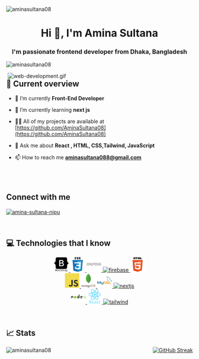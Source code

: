 
<p><img align="center " src="https://i.ibb.co/XF6VksP/mern.jpg" alt="aminasultana08" height="400" width="1000 " /></p>

<h1 align="center">Hi 👋, I'm Amina Sultana</h1>
  <h3 align="center"> I'm passionate frontend developer from Dhaka, Bangladesh </h3>


<p align="left"> <img src="https://komarev.com/ghpvc/?username=aminasultana08&label=Profile%20views&color=0e75b6&style=flat" alt="aminasultana08" /> </p>
<div align="left">
<p><img align="right" src="https://i.ibb.co/Q8NczxY/web-development.gif" width="500" alt="web-development.gif"/></p>
</div>

## :eyes: Current overview

- 🔭 I’m currently **Front-End Developer**

- 🌱 I’m currently learning **next js**

- 👨‍💻 All of my projects are available at [https://github.com/AminaSultana08](https://github.com/AminaSultana08)

- 💬 Ask me about **React , HTML, CSS,Tailwind, JavaScript**

- 📫 How to reach me **aminasultana088@gmail.com**
  <br/>
  <br/>
  <br/>
  <br/>

## Connect with me
<p align="left">
<a href="https://linkedin.com/in/amina-sultana-nipu" target="blank"><img align="center" src="https://raw.githubusercontent.com/rahuldkjain/github-profile-readme-generator/master/src/images/icons/Social/linked-in-alt.svg" alt="amina-sultana-nipu" height="30" width="40" /></a>
</p>
<br/>



## :computer: Technologies that I know
<p align="center"> <a href="https://getbootstrap.com" target="_blank" rel="noreferrer"> <img src="https://raw.githubusercontent.com/devicons/devicon/master/icons/bootstrap/bootstrap-plain-wordmark.svg" alt="bootstrap" width="40" height="40"/> </a>
  <a href="https://www.w3schools.com/css/" target="_blank" rel="noreferrer"> <img src="https://raw.githubusercontent.com/devicons/devicon/master/icons/css3/css3-original-wordmark.svg" alt="css3" width="40" height="40"/>
  </a> <a href="https://expressjs.com" target="_blank" rel="noreferrer"> <img src="https://raw.githubusercontent.com/devicons/devicon/master/icons/express/express-original-wordmark.svg" alt="express" width="40" height="40"/> </a>
  <a href="https://firebase.google.com/" target="_blank" rel="noreferrer"> <img src="https://www.vectorlogo.zone/logos/firebase/firebase-icon.svg" alt="firebase" width="40" height="40"/> </a> 
  <a href="https://www.w3.org/html/" target="_blank" rel="noreferrer"> <img src="https://raw.githubusercontent.com/devicons/devicon/master/icons/html5/html5-original-wordmark.svg" alt="html5" width="40" height="40"/>
    <br/> 
  </a> <a href="https://developer.mozilla.org/en-US/docs/Web/JavaScript" target="_blank" rel="noreferrer"> <img src="https://raw.githubusercontent.com/devicons/devicon/master/icons/javascript/javascript-original.svg" alt="javascript" width="40" height="40"/> </a> <a href="https://www.mongodb.com/" target="_blank" rel="noreferrer"> <img src="https://raw.githubusercontent.com/devicons/devicon/master/icons/mongodb/mongodb-original-wordmark.svg" alt="mongodb" width="40" height="40"/> </a>
  <a href="https://www.mysql.com/" target="_blank" rel="noreferrer"> <img src="https://raw.githubusercontent.com/devicons/devicon/master/icons/mysql/mysql-original-wordmark.svg" alt="mysql" width="40" height="40"/> </a> <a href="https://nextjs.org/" target="_blank" rel="noreferrer"> <img src="https://cdn.worldvectorlogo.com/logos/nextjs-2.svg" alt="nextjs" width="40" height="40"/> </a> <br/>
  <a href="https://nodejs.org" target="_blank" rel="noreferrer"> <img src="https://raw.githubusercontent.com/devicons/devicon/master/icons/nodejs/nodejs-original-wordmark.svg" alt="nodejs" width="40" height="40"/> </a> <a href="https://reactjs.org/" target="_blank" rel="noreferrer"> <img src="https://raw.githubusercontent.com/devicons/devicon/master/icons/react/react-original-wordmark.svg" alt="react" width="40" height="40"/> </a> <a href="https://tailwindcss.com/" target="_blank" rel="noreferrer"> <img src="https://www.vectorlogo.zone/logos/tailwindcss/tailwindcss-icon.svg" alt="tailwind" width="40" height="40"/> </a> </p>
<br/>


## :chart_with_upwards_trend:  Stats

<p><img align="left" src="https://github-readme-stats.vercel.app/api/top-langs?username=aminasultana08&show_icons=true&locale=en&layout=compact" alt="aminasultana08" /></p>
<p align="right"><a href="https://git.io/streak-stats"><img src="https://github-readme-streak-stats.herokuapp.com?user=AminaSultana08&theme=dracula&type=png" alt="GitHub Streak" /></a></p>



